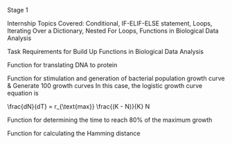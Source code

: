 Stage 1

Internship Topics Covered: Conditional, IF-ELIF-ELSE statement, Loops, Iterating Over a Dictionary, Nested For Loops, Functions in Biological Data Analysis

Task Requirements for Build Up Functions in Biological Data Analysis

Function for translating DNA to protein

Function for stimulation and generation of bacterial population growth curve & Generate 100 growth curves In this case, the logistic growth curve equation is

\frac{dN}{dT} = r_{\text{max}} \frac{(K - N)}{K} N

Function for determining the time to reach 80% of the maximum growth

Function for calculating the Hamming distance
